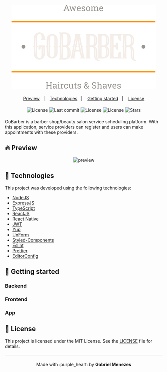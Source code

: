 
<div align="center" style="margin-bottom: 20px;">
  <img alt="gobarber" src=".github/logo.svg" width="auto" heigth="auto"/>
</div>

<p align="center">
  <a href="#-preview">Preview</a>&nbsp;&nbsp;&nbsp;|&nbsp;&nbsp;&nbsp;
  <a href="#technologies">Technologies</a>&nbsp;&nbsp;&nbsp;|&nbsp;&nbsp;&nbsp;
  <a href="#-layout">Getting started</a>&nbsp;&nbsp;&nbsp;|&nbsp;&nbsp;&nbsp;
  <a href="#-license">License</a>
</p>

<div align="center" style="margin: 20px;">
  <img  src="https://img.shields.io/badge/license-MIT-orange.svg?style=flat-square" alt="License">
  <img  src="https://img.shields.io/github/last-commit/gabrielmnzs/gobarber?color=orange&style=flat-square" alt="Last commit">
  <img  src="https://img.shields.io/badge/made%20by-Gabriel%20Menezes-%23FF9000?color=orange&style=flat-square" alt="License">
  <img  src="https://img.shields.io/github/languages/top/gabrielmnzs/gobarber?color=orange&style=flat-square" alt="License">
  <img src="https://img.shields.io/github/stars/gabrielmnzs/gobarber?color=orange&style=flat-square" alt="Stars">
</div>

GoBarber is a barber shop/beauty salon service scheduling platform. With this application, service providers can register and users can make appointments with these providers.

## 🔥 Preview

<div align="center"> 
<img src="https://media.giphy.com/media/Lm6bmg75wR7Llcf9JG/giphy.gif" alt="preview"/>
</div>

## 🧪 Technologies

This project was developed using the following technologies:

- [NodeJS](https://nodejs.org/en/)
- [ExpressJS](https://expressjs.com/pt-br/)
- [TypeScript](https://www.typescriptlang.org/)
- [ReactJS](https://pt-br.reactjs.org/)
- [React Native](https://reactnative.dev/)
- [JWT](https://jwt.io/)
- [Yup](https://github.com/jquense/yup)
- [UnForm](https://unform.dev/)
- [Styled-Components](https://styled-components.com/)
- [Eslint](https://eslint.org/)
- [Prettier](https://prettier.io/)
- [EditorConfig](https://editorconfig.org/)

## 🚀 Getting started

### Backend
### Frontend
### App

## 📝 License

This project is licensed under the MIT License. See the [LICENSE](LICENSE.md) file for details.

<p align="center" style="margin-top: 20px; border-top: 1px solid #eee; padding-top: 20px;">Made with :purple_heart: by <strong>Gabriel Menezes</strong></p>
